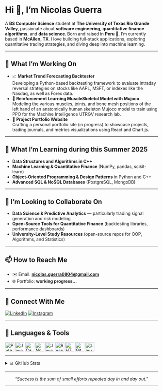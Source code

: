 <!--
  👋 Hi there! Welcome to my GitHub profile.
-->

# Hi 👋, I’m Nicolas Guerra

A **BS Computer Science** student at **The University of Texas Rio Grande Valley**, passionate about **software engineering**, **quantitative finance algorithms**, and **data science**. Born and raised in **Peru** 🦙, I’m currently based in **McAllen, TX**. I love building full-stack applications, exploring quantitative trading strategies, and diving deep into machine learning.

---

## 🚀 What I’m Working On
- 📈 **Market Trend Forecasting Backtester**  
  Developing a Python-based backtesting framework to evaluate intraday reversal strategies on stocks like AAPL, MSFT, or indexes like the Nasdaq, as well as Forex data.
- 🦴 **Reinforcement Learning MuscleSkeletol Model with Mujoco**
  Modeling the various muscles, joints, and bone mesh positions of the left hand of an anatomically human skeleton Mujoco model to train using PPO for the Machine Intelligence UTRGV research lab. 
- 🔧 **Project Portfolio Website**  
  Crafting a personal portfolio site (in progress) to showcase projects, trading journals, and metrics visualizations using React and Chart.js.

---

## 🌱 What I’m Learning during this Summer 2025
- **Data Structures and Algorithms in C++**    
- **Machine Learning & Quantitative Finance** (NumPy, pandas, scikit-learn)  
- **Object-Oriented Programming & Design Patterns** in Python and C++  
- **Advanced SQL & NoSQL Databases** (PostgreSQL, MongoDB)  

---

## 🤝 I’m Looking to Collaborate On
- **Data Science & Predictive Analytics** — particularly trading signal generation and risk modeling  
- **Open-Source Tools for Quantitative Finance** (backtesting libraries, performance dashboards)  
- **University-Level Study Resources** (open-source repos for OOP, Algorithms, and Statistics)

---

## 📫 How to Reach Me
- ✉️ Email: **nicolas.guerra0804@gmail.com**  
- 🌐 Portfolio: **working progress...**

---

## 📱 Connect With Me
[![LinkedIn][linkedin-badge]][linkedin-url] [![Instagram][instagram-badge]][instagram-url]

---

## 🔧 Languages & Tools

<p>
  <img align="left" alt="Python" width="30px" src="https://cdn.jsdelivr.net/gh/devicons/devicon/icons/python/python-original.svg" />
  <img align="left" alt="Java" width="30px" src="https://cdn.jsdelivr.net/gh/devicons/devicon/icons/java/java-original.svg"/>
  <img align="left" alt="C++" width="30px" src="https://cdn.jsdelivr.net/gh/devicons/devicon/icons/cplusplus/cplusplus-original.svg" />
  <img align="left" alt="Node.js" width="30px" src="https://cdn.jsdelivr.net/gh/devicons/devicon/icons/nodejs/nodejs-original.svg" />
  <img align="left" alt="JavaScript" width="30px" src="https://cdn.jsdelivr.net/gh/devicons/devicon/icons/javascript/javascript-original.svg" />
  <img align="left" alt="React" width="30px" src="https://cdn.jsdelivr.net/gh/devicons/devicon/icons/react/react-original.svg" />
  <img align="left" alt="HTML5" width="30px" src="https://cdn.jsdelivr.net/gh/devicons/devicon/icons/html5/html5-original.svg" />
  <img align="left" alt="Git" width="30px" src="https://cdn.jsdelivr.net/gh/devicons/devicon/icons/git/git-original.svg" />
  <img align="left" alt="Linux" width="30px" src="https://cdn.jsdelivr.net/gh/devicons/devicon/icons/linux/linux-original.svg" />
</p>
<br clear="left" />

---

<details>
  <summary>📊 GitHub Stats</summary>
  <br />
  <p align="center">
    <img width="350" src="https://github-readme-stats.vercel.app/api?username=[your-github-username]&show_icons=true&theme=dark" alt="GitHub Stats" />
    <img width="350" src="https://github-readme-streak-stats.herokuapp.com/?user=[your-github-username]&theme=dark" alt="GitHub Streak" />
  </p>
</details>

---

<p align="center">
  <em>“Success is the sum of small efforts repeated day in and day out.”</em>
</p>

---

<!-- Badges -->
[linkedin-badge]: https://img.shields.io/badge/LinkedIn-0077B5?style=for-the-badge&logo=linkedin&logoColor=white
[instagram-badge]: https://img.shields.io/badge/Instagram-E4405F?style=for-the-badge&logo=instagram&logoColor=white

<!-- URLs -->
[linkedin-url]: https://www.linkedin.com/in/nicolas-guerra-9017092b1
[instagram-url]: https://www.instagram.com/nicolasguerram128/

